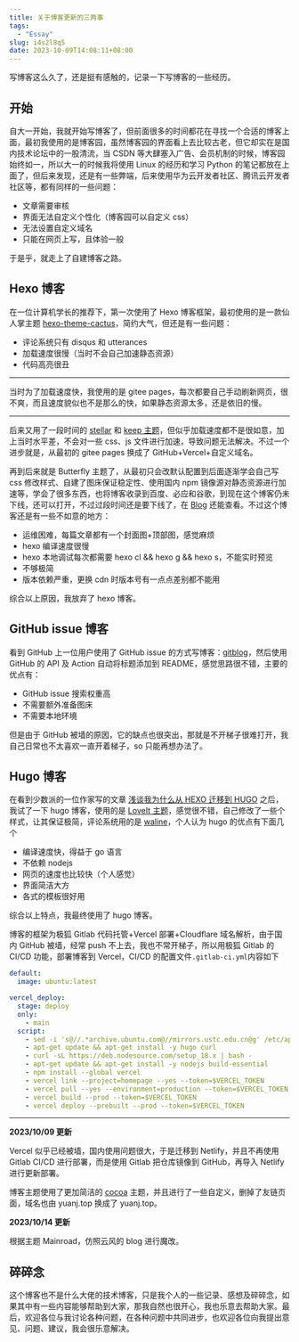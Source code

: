 ```yaml
---
title: 关于博客更新的三两事
tags: 
  - "Essay"
slug: i4s2l8q5
date: 2023-10-09T14:08:11+08:00
---
```


写博客这么久了，还是挺有感触的，记录一下写博客的一些经历。

<!--more-->

## 开始

自大一开始，我就开始写博客了，但前面很多的时间都花在寻找一个合适的博客上面，最初我使用的是博客园，虽然博客园的界面看上去比较古老，但它却实在是国内技术论坛中的一股清流，当 CSDN 等大肆塞入广告、会员机制的时候，博客园始终如一，所以大一的时候我将使用 Linux 的经历和学习 Python 的笔记都放在上面了，但后来发现，还是有一些弊端，后来使用华为云开发者社区、腾讯云开发者社区等，都有同样的一些问题：

- 文章需要审核
- 界面无法自定义个性化（博客园可以自定义 css）
- 无法设置自定义域名
- 只能在网页上写，且体验一般

于是乎，就走上了自建博客之路。

## Hexo 博客

在一位计算机学长的推荐下，第一次使用了 Hexo 博客框架，最初使用的是一款仙人掌主题 [hexo-theme-cactus](https://github.com/probberechts/hexo-theme-cactus)，简约大气，但还是有一些问题：

- 评论系统只有 disqus 和 utterances
- 加载速度很慢（当时不会自己加速静态资源）
- 代码高亮很丑

---

当时为了加载速度快，我使用的是 gitee pages，每次都要自己手动刷新网页，很不爽，而且速度貌似也不是那么的快，如果静态资源太多，还是依旧的慢。

---

后来又用了一段时间的 [stellar](https://xaoxuu.com/wiki/stellar/) 和 [keep 主题](https://github.com/XPoet/hexo-theme-keep)，但似乎加载速度都不是很如意，加上当时水平差，不会对一些 css、js 文件进行加速，导致问题无法解决。不过一个进步就是，从最初的 gitee pages 换成了 GitHub+Vercel+自定义域名。

再到后来就是 Butterfly 主题了，从最初只会改默认配置到后面逐渐学会自己写 css 修改样式、自建了图床保证稳定性、使用国内 npm 镜像源对静态资源进行加速等，学会了很多东西，也将博客收录到百度、必应和谷歌，到现在这个博客仍未下线，还可以打开，不过过段时间还是要下线了，在 [Blog](https://blog.yuanj.top/) 还能查看。不过这个博客还是有一些不如意的地方：

- 运维困难，每篇文章都有一个封面图+顶部图，感觉麻烦
- hexo 编译速度很慢
- hexo 本地调试每次都需要 hexo cl && hexo g && hexo s，不能实时预览
- 不够极简
- 版本依赖严重，更换 cdn 时版本号有一点点差别都不能用

综合以上原因，我放弃了 hexo 博客。

## GitHub issue 博客

看到 GitHub 上一位用户使用了 GitHub issue 的方式写博客：[gitblog](gitblog)，然后使用 GitHub 的 API 及 Action 自动将标题添加到 README，感觉思路很不错，主要的优点有：

- GitHub issue 搜索权重高
- 不需要额外准备图床
- 不需要本地环境

但是由于 GitHub 被墙的原因，它的缺点也很突出，那就是不开梯子很难打开，我自己日常也不太喜欢一直开着梯子，so 只能再想办法了。

## Hugo 博客

在看到少数派的一位作家写的文章 [浅谈我为什么从 HEXO 迁移到 HUGO](https://sspai.com/post/59904#!) 之后，我试了一下 hugo 博客，使用的是 [LoveIt 主题](https://hugoloveit.com/zh-cn/about/)，感觉很不错，自己修改了一些个样式，让其保证极简，评论系统用的是 [waline](https://waline.js.org/)，个人认为 hugo 的优点有下面几个

- 编译速度快，得益于 go 语言
- 不依赖 nodejs
- 网页的速度也比较快（个人感觉）
- 界面简洁大方
- 各式的模板很好用

综合以上特点，我最终使用了 hugo 博客。

博客的框架为极狐 Gitlab 代码托管+Vercel 部署+Cloudflare 域名解析，由于国内 GitHub 被墙，经常 push 不上去，我也不常开梯子，所以用极狐 Gitlab 的 CI/CD 功能，部署博客到 Vercel，CI/CD 的配置文件`.gitlab-ci.yml`内容如下

```yml
default:
  image: ubuntu:latest

vercel_deploy:
  stage: deploy
  only:
    - main
  script:
    - sed -i 's@//.*archive.ubuntu.com@//mirrors.ustc.edu.cn@g' /etc/apt/sources.list
    - apt-get update && apt-get install -y hugo curl
    - curl -sL https://deb.nodesource.com/setup_18.x | bash -
    - apt-get update && apt-get install -y nodejs build-essential
    - npm install --global vercel
    - vercel link --project=homepage --yes --token=$VERCEL_TOKEN
    - vercel pull --yes --environment=production --token=$VERCEL_TOKEN
    - vercel build --prod --token=$VERCEL_TOKEN
    - vercel deploy --prebuilt --prod --token=$VERCEL_TOKEN
```

---

**2023/10/09 更新**

Vercel 似乎已经被墙，国内使用问题很大，于是迁移到 Netlify，并且不再使用 Gitlab CI/CD 进行部署，而是使用 Gitlab 把仓库镜像到 GitHub，再导入 Netlify 进行更新部署。

博客主题使用了更加简洁的 [cocoa](https://github.com/nishanths/cocoa-hugo-theme) 主题，并且进行了一些自定义，删掉了友链页面，域名也由 yuanj.top 换成了 yuanj.top。

**2023/10/14 更新**

根据主题 Mainroad，仿照云风的 blog 进行魔改。

## 碎碎念

这个博客也不是什么大佬的技术博客，只是我个人的一些记录、感想及碎碎念，如果其中有一些内容能够帮助到大家，那我自然也很开心，我也乐意去帮助大家。最后，欢迎各位与我讨论各种问题，在各种问题中共同进步，也欢迎各位向我提出意见、问题、建议，我会很乐意解决。